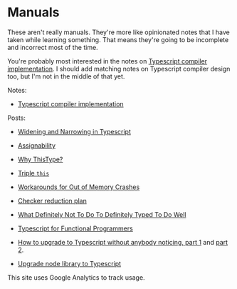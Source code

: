 # Manuals

These aren't really manuals. They're more like opinionated notes that
I have taken while learning something. That means they're going to be
incomplete and incorrect most of the time.

You're probably most interested in the notes on
[Typescript compiler implementation](Typescript-compiler-implementation.md).
I should add matching notes on Typescript compiler design too, but I'm
not in the middle of that yet.

Notes:

 * [Typescript compiler implementation](Typescript-compiler-implementation.md)

Posts:

 * [Widening and Narrowing in Typescript](Widening-and-Narrowing-in-Typescript.md)
 * [Assignability](Assignability.md)
 * [Why ThisType?](Why-ThisType.md)
 * [Triple `this`](Triple-this.md)
 * [Workarounds for Out of Memory Crashes](Workarounds-for-Out-of-Memory-Crashes.md)
 * [Checker reduction plan](Checker-reduction-plan.md)
 * [What Definitely Not To Do To Definitely Typed To Do Well](Definitely-Typed-rotation.md)
 * [Typescript for Functional Programmers](Typescript-for-Functional-Programmers.md)


 * [How to upgrade to Typescript without anybody noticing, part 1](How-to-upgrade-to-Typescript-without-anybody-noticing-part-1.md)
   and [part 2](How-to-upgrade-to-Typescript-without-anybody-noticing-part-2.md).
 * [Upgrade node library to Typescript](Upgrade-node-library-to-Typescript.md)


This site uses Google Analytics to track usage.
